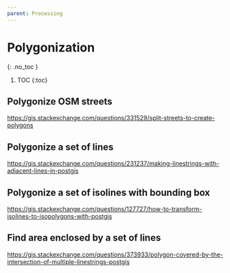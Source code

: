 ```yaml
---
parent: Processing
---
```


# Polygonization
{: .no_toc }

1. TOC
{:toc}


## Polygonize OSM streets
<https://gis.stackexchange.com/questions/331529/split-streets-to-create-polygons>

## Polygonize a set of lines
<https://gis.stackexchange.com/questions/231237/making-linestrings-with-adjacent-lines-in-postgis>

## Polygonize a set of isolines with bounding box
<https://gis.stackexchange.com/questions/127727/how-to-transform-isolines-to-isopolygons-with-postgis>

## Find area enclosed by a set of lines
<https://gis.stackexchange.com/questions/373933/polygon-covered-by-the-intersection-of-multiple-linestrings-postgis>
